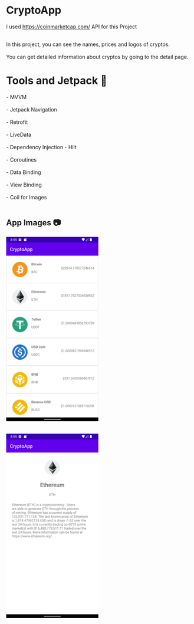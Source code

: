 # CryptoApp

I used https://coinmarketcap.com/ API for this Project </br></br>

In this project, you can see the names, prices and logos of cryptos. </br></br>
You can get detailed information about cryptos by going to the detail page. 

<h1>Tools and Jetpack 🚀</h1>
- MVVM </br></br>
- Jetpack Navigation </br></br>
- Retrofit </br></br>
- LiveData </br></br>
- Dependency Injection - Hilt </br></br>
- Coroutines </br></br> 
- Data Binding </br></br>
- View Binding </br></br>
- Coil for Images </br></br>

<h2>App Images 📷</h2>

<img src = "https://github.com/tahacaltekin/CryptoApp/blob/master/Screenshot_1660888553.png" height = "500"> </br></br>

<img src = "https://github.com/tahacaltekin/CryptoApp/blob/master/Screenshot_1660888560.png" height = "500">
